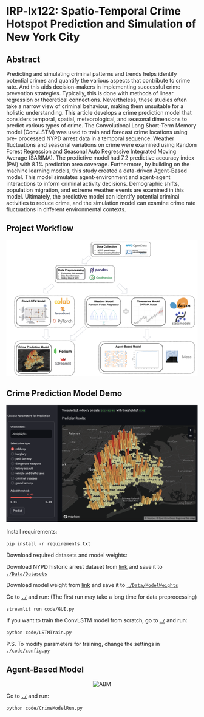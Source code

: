# IRP-lx122: Spatio-Temporal Crime Hotspot Prediction and Simulation of New York City

## Abstract

Predicting and simulating criminal patterns and trends helps identify potential crimes and quantify the various aspects that contribute to crime rate. And this aids decision-makers in implementing successful crime prevention strategies. Typically, this is done with methods of linear regression or theoretical connections. Nevertheless, these studies often take a narrow view of criminal behaviour, making them unsuitable for a holistic understanding. This article develops a crime prediction model that considers temporal, spatial, meteorological, and seasonal dimensions to predict various types of crime. The Convolutional Long Short-Term Memory model (ConvLSTM) was used to train and forecast crime locations using pre- processed NYPD arrest data in a temporal sequence. Weather fluctuations and seasonal variations on crime were examined using Random Forest Regression and Seasonal Auto Regressive Integrated Moving Average (SARIMA). The predictive model had 7.2 predictive accuracy index (PAI) with 8.1% prediction area coverage. Furthermore, by building on the machine learning models, this study created a data-driven Agent-Based model. This model simulates agent-environment and agent-agent interactions to inform criminal activity decisions. Demographic shifts, population migration, and extreme weather events are examined in this model. Ultimately, the predictive model can identify potential criminal activities to reduce crime, and the simulation model can examine crime rate fluctuations in different environmental contexts.

## Project Workflow
<div align=center>
<img src="images/Workflow.png" alt="projectWorkflow" width="700" height="auto">
</div>

## Crime Prediction Model Demo
<div align=center>
<img src="images/GUI_demo.png" alt="GUI_demo" width="700" height="auto">
</div>

Install requirements:

```pip install -r requirements.txt```

Download required datasets and model weights:

Download NYPD historic arrest dataset from [link](https://drive.google.com/file/d/13wzrqIYQQr4xw4B6GzLcTGKs1O4mj2xS/view?usp=sharing) and save it to [`./Data/Datasets`](./Data/Datasets) 

Download model weight from [link](https://drive.google.com/file/d/13qcCVRyegruuFjoEaBq5AopGVbzqhTbr/view?usp=sharing) and save it to [`./Data/ModelWeights`](./Data/ModelWeights)

Go to [`./`](./) and run: (The first run may take a long time for data preprocessing)

```streamlit run code/GUI.py```

If you want to train the ConvLSTM model from scratch, go to [`./`](./) and run:

```python code/LSTMTrain.py```

P.S. To modify parameters for training, change the settings in [`./code/config.py`](./code/config.py)

## Agent-Based Model

<div align=center>
<img src="images/ABM.jpg" alt="ABM" width="700" height="auto">
</div>

Go to [`./`](./) and run:

```python code/CrimeModelRun.py```
